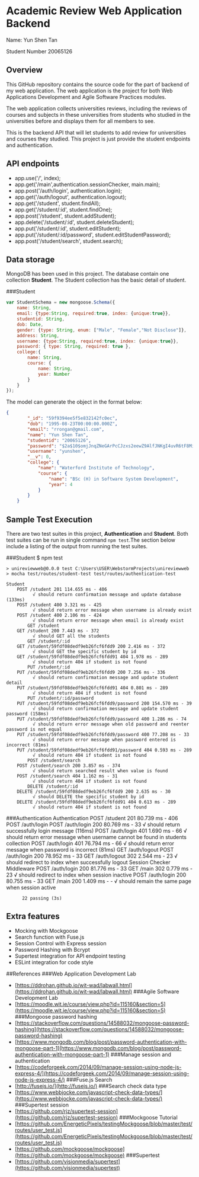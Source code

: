 # Academic Review Web Application Backend
Name: Yun Shen Tan

Student Number 20065126
## Overview
This GitHub repository contains the source code for the part of backend of my web application.
The web application is the project for both Web Applications Development and Agile Software Practices modules.

The web application collects universities reviews, including the reviews of courses and subjects in these universities 
from students who studied in the universities before and displays them for all members to see.

This is the backend API that will let students to add review for universities and courses they studied. This project is 
just provide the student endpoints and authentication.

## API endpoints
+ app.use('/', index);
+ app.get('/main',authentication.sessionChecker, main.main);
+ app.post('/auth/login', authentication.login);
+ app.get('/auth/logout', authentication.logout);
+ app.get('/student', student.findAll);
+ app.get('/student/:id', student.findOne);
+ app.post('/student', student.addStudent);
+ app.delete('/student/:id', student.deleteStudent);
+ app.put('/student/:id', student.editStudent);
+ app.put('/student/:id/password', student.editStudentPassword);
+ app.post('/student/search', student.search);

## Data storage
MongoDB has been used in this project. The database contain one collection __Student__. The Student collection has the basic detail of student.

###Student
````js
var StudentSchema = new mongoose.Schema({
    name: String,
    email: {type:String, required:true, index: {unique:true}},
    studentid: String,
    dob: Date,
    gender: {type: String, enum: ["Male", "Female","Not Disclose"]},
    address: String,
    username: {type:String, required:true, index: {unique:true}},
    password: { type: String, required: true },
    college:{
        name: String,
        course: {
            name: String,
            year: Number
        }
    }
});
````
The model can generate the object in the format below:
````json
{
        "_id": "59f9394ee5f5e832142fc0ec",
        "dob": "1995-08-23T00:00:00.000Z",
        "email": "rrongan@gmail.com",
        "name": "Yun Shen Tan",
        "studentid": "20065126",
        "password": "$2a$10$omjJnqZNeGArPcCJzxs2eewZ9AlfJNKgI4uvR6tF8MiMbTdb3dREC",
        "username": "yunshen",
        "__v": 0,
        "college": {
            "name": "Waterford Institute of Technology",
            "course": {
                "name": "BSc (H) in Software System Development",
                "year": 4
            }
        }
    }
````

## Sample Test Execution
There are two test suites in this project, __Authentication__ and __Student__. Both test suites can be run in single 
command `npm test`.The section below include a listing of 
the output from running the test suites.

###Student
    $ npm test
    
    > unireviewweb@0.0.0 test C:\Users\USER\WebstormProjects\unireviewweb
    > mocha test/routes/student-test test/routes/authentication-test
    
    Student
        POST /student 201 114.655 ms - 406
              √ should return confirmation message and update database (133ms)
        POST /student 400 3.321 ms - 425
              √ should return error message when username is already exist
        POST /student 400 2.106 ms - 424
              √ should return error message when email is already exist
            GET /student
        GET /student 200 7.443 ms - 372
              √ should GET all the students
            GET /student/:id
        GET /student/59fdf08dedf9eb26fcf6fdd9 200 2.416 ms - 372
              √ should GET the specific student by id
        GET /student/59fdf08dedf9eb26fcf6fdd91 404 1.978 ms - 289
              √ should return 404 if student is not found
            PUT /student/:id
        PUT /student/59fdf08dedf9eb26fcf6fdd9 200 7.256 ms - 336
              √ should return confirmation message and update student detail
        PUT /student/59fdf08dedf9eb26fcf6fdd91 404 0.801 ms - 289
              √ should return 404 if student is not found
            PUT /student/:id/password
        PUT /student/59fdf08dedf9eb26fcf6fdd9/password 200 154.570 ms - 39
              √ should return confirmation message and update student password (158ms)
        PUT /student/59fdf08dedf9eb26fcf6fdd9/password 400 1.286 ms - 74
              √ should return error message when old password and reenter password is not equal
        PUT /student/59fdf08dedf9eb26fcf6fdd9/password 400 77.208 ms - 33
              √ should return error message when password entered is incorrect (81ms)
        PUT /student/59fdf08dedf9eb26fcf6fdd91/password 404 0.593 ms - 289
              √ should return 404 if student is not found
            POST /student/search
        POST /student/search 200 3.857 ms - 374
              √ should return searched result when value is found
        POST /student/search 404 1.162 ms - 31
              √ should return 404 if student is not found
            DELETE /student/:id
        DELETE /student/59fdf08dedf9eb26fcf6fdd9 200 2.635 ms - 30
              √ should DELETE the specific student by id
        DELETE /student/59fdf08dedf9eb26fcf6fdd91 404 0.613 ms - 289
              √ should return 404 if student is not found

###Authentication
    Authentication
        POST /student 201 80.739 ms - 406
            POST /auth/login
        POST /auth/login 200 80.769 ms - 33
              √ should return successfully login message (116ms)
        POST /auth/login 401 1.690 ms - 66
              √ should return error message when username cannot be found in students collection
        POST /auth/login 401 76.794 ms - 66
              √ should return error message when password is incorrect (81ms)
            GET /auth/logout
        POST /auth/login 200 78.952 ms - 33
        GET /auth/logout 302 2.544 ms - 23
              √ should redirect to index when successfully logout
            Session Checker Middleware
        POST /auth/login 200 81.776 ms - 33
        GET /main 302 0.779 ms - 23
              √ should redirect to index when session inactive
        POST /auth/login 200 80.755 ms - 33
        GET /main 200 1.409 ms - -
              √ should remain the same page when session active
        
        
          22 passing (3s)

## Extra features
+ Mocking with Mockgoose
+ Search function with Fuse.js
+ Session Control with Express session
+ Password Hashing with Bcrypt
+ Supertest integration for API endpoint testing
+ ESLint integration for code style


##References
###Web Application Development Lab
+ [https://ddrohan.github.io/wit-wad/labwall.html](https://ddrohan.github.io/wit-wad/labwall.html)
###Agile Software Development Lab
+ [https://moodle.wit.ie/course/view.php?id=115160&section=5](https://moodle.wit.ie/course/view.php?id=115160&section=5)
###Mongoose password hashing
+ [https://stackoverflow.com/questions/14588032/mongoose-password-hashing](https://stackoverflow.com/questions/14588032/mongoose-password-hashing)
+ [https://www.mongodb.com/blog/post/password-authentication-with-mongoose-part-1](https://www.mongodb.com/blog/post/password-authentication-with-mongoose-part-1)
###Manage session and authentication
+ [https://codeforgeek.com/2014/09/manage-session-using-node-js-express-4/](https://codeforgeek.com/2014/09/manage-session-using-node-js-express-4/)
###Fuse.js Search
+ [http://fusejs.io/](http://fusejs.io/)
###Search check data type
+ [https://www.webbjocke.com/javascript-check-data-types/](https://www.webbjocke.com/javascript-check-data-types/)
###Supertest session
+ [https://github.com/rjz/supertest-session](https://github.com/rjz/supertest-session)
###Mockgoose Tutorial
+ [https://github.com/EnergeticPixels/testingMockgoose/blob/master/test/routes/user_test.js](https://github.com/EnergeticPixels/testingMockgoose/blob/master/test/routes/user_test.js)
+ [https://github.com/mockgoose/mockgoose](https://github.com/mockgoose/mockgoose)
###Supertest 
+ [https://github.com/visionmedia/supertest](https://github.com/visionmedia/supertest)
